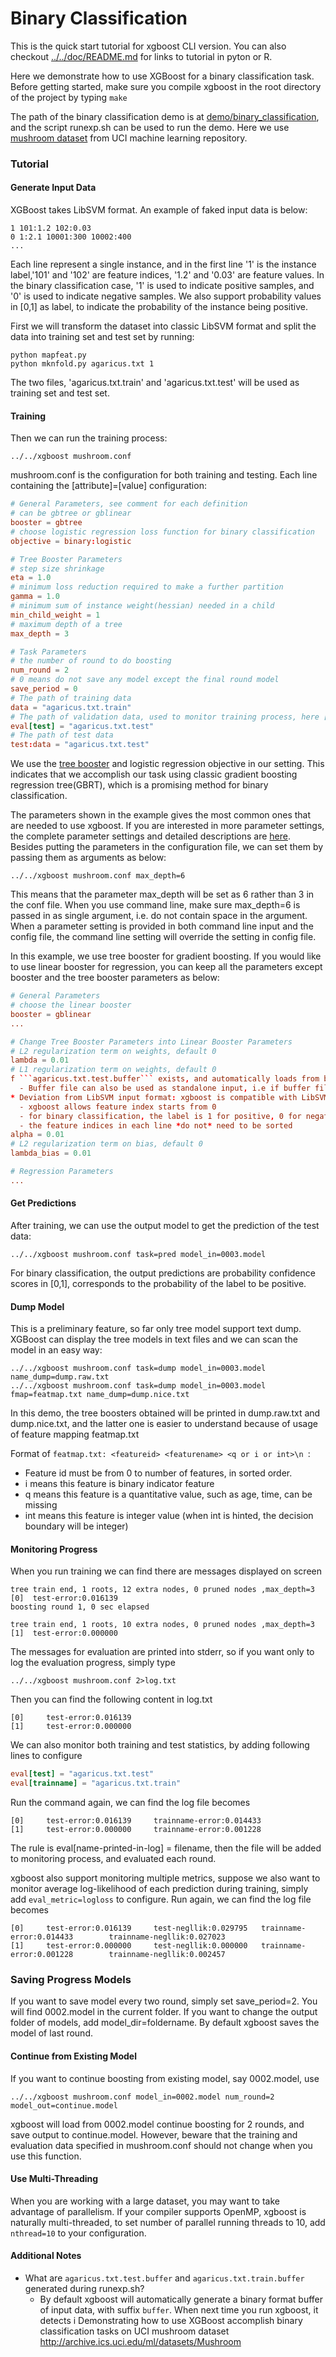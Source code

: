 Binary Classification
====
This is the quick start tutorial for xgboost CLI version. You can also checkout [../../doc/README.md](../../doc/README.md) for links to tutorial in pyton or R.

Here we demonstrate how to use XGBoost for a binary classification task. Before getting started, make sure you compile xgboost in the root directory of the project by typing ```make```

The path of the binary classification demo is at [demo/binary_classification](../blob/master/demo/binary_classification), and the script runexp.sh can be used to run the demo. Here we use [mushroom dataset](https://archive.ics.uci.edu/ml/datasets/Mushroom) from UCI machine learning repository. 

### Tutorial
#### Generate Input Data
XGBoost takes LibSVM format. An example of faked input data is below:
```
1 101:1.2 102:0.03
0 1:2.1 10001:300 10002:400 
...
```
Each line represent a single instance, and in the first line '1' is the instance label,'101' and '102' are feature indices, '1.2' and '0.03' are feature values. In the binary classification case, '1' is used to indicate positive samples, and '0' is used to indicate negative samples. We also support probability values in [0,1] as label, to indicate the probability of the instance being positive.


First we will transform the dataset into classic LibSVM format and split the data into training set and test set by running:
```
python mapfeat.py
python mknfold.py agaricus.txt 1
```
The two files, 'agaricus.txt.train' and 'agaricus.txt.test' will be used as training set and test set.

#### Training 
Then we can run the training process:
```
../../xgboost mushroom.conf
```

mushroom.conf is the configuration for both training and testing. Each line containing the [attribute]=[value] configuration:

```conf
# General Parameters, see comment for each definition
# can be gbtree or gblinear
booster = gbtree 
# choose logistic regression loss function for binary classification
objective = binary:logistic

# Tree Booster Parameters
# step size shrinkage
eta = 1.0 
# minimum loss reduction required to make a further partition
gamma = 1.0 
# minimum sum of instance weight(hessian) needed in a child
min_child_weight = 1 
# maximum depth of a tree
max_depth = 3 

# Task Parameters
# the number of round to do boosting
num_round = 2
# 0 means do not save any model except the final round model
save_period = 0 
# The path of training data
data = "agaricus.txt.train" 
# The path of validation data, used to monitor training process, here [test] sets name of the validation set
eval[test] = "agaricus.txt.test" 
# The path of test data 
test:data = "agaricus.txt.test"      
```
We use the [tree booster](https://github.com/tqchen/xgboost/wiki/Tree-Booster) and logistic regression objective in our setting. This indicates that we accomplish our task using classic gradient boosting regression tree(GBRT), which is a promising method for binary classification.

The parameters shown in the example gives the most common ones that are needed to use xgboost.
If you are interested in more parameter settings, the complete parameter settings and detailed descriptions are [here](https://github.com/tqchen/xgboost/wiki/Parameters). Besides putting the parameters in the configuration file, we can set them by passing them as arguments as below:

```
../../xgboost mushroom.conf max_depth=6
```
This means that the parameter max_depth will be set as 6 rather than 3 in the conf file. When you use command line, make sure max_depth=6 is passed in as single argument, i.e. do not contain space in the argument. When a parameter setting is provided in both command line input and  the config file, the command line setting will override the setting in config file.

In this example, we use tree booster for gradient boosting. If you would like to use linear booster for regression, you can keep all the parameters except booster and the tree booster parameters as below:
```conf 
# General Parameters
# choose the linear booster
booster = gblinear
...

# Change Tree Booster Parameters into Linear Booster Parameters
# L2 regularization term on weights, default 0
lambda = 0.01
# L1 regularization term on weights, default 0
f ```agaricus.txt.test.buffer``` exists, and automatically loads from binary buffer if possible, this can speedup training process when you do training many times. You can disable it by setting ```use_buffer=0```.
  - Buffer file can also be used as standalone input, i.e if buffer file exists, but original agaricus.txt.test was removed, xgboost will still run
* Deviation from LibSVM input format: xgboost is compatible with LibSVM format, with the following minor differences:
  - xgboost allows feature index starts from 0
  - for binary classification, the label is 1 for positive, 0 for negative, instead of +1,-1
  - the feature indices in each line *do not* need to be sorted
alpha = 0.01 
# L2 regularization term on bias, default 0
lambda_bias = 0.01 

# Regression Parameters
...
```

#### Get Predictions 
After training, we can use the output model to get the prediction of the test data:
```
../../xgboost mushroom.conf task=pred model_in=0003.model
```
For binary classification, the output predictions are probability confidence scores in [0,1], corresponds to the probability of the label to be positive.

#### Dump Model
This is a preliminary feature, so far only tree model support text dump. XGBoost can display the tree models in text files and we can scan the model in an easy way:
```
../../xgboost mushroom.conf task=dump model_in=0003.model name_dump=dump.raw.txt 
../../xgboost mushroom.conf task=dump model_in=0003.model fmap=featmap.txt name_dump=dump.nice.txt
```

In this demo, the tree boosters obtained will be printed in dump.raw.txt and dump.nice.txt, and the latter one is easier to understand because of usage of feature mapping featmap.txt

Format of ```featmap.txt: <featureid> <featurename> <q or i or int>\n ```:
  - Feature id must be from 0 to number of features, in sorted order.
  - i means this feature is binary indicator feature
  - q means this feature is a quantitative value, such as age, time, can be missing
  - int means this feature is integer value (when int is hinted, the decision boundary will be integer)

#### Monitoring Progress
When you run training we can find there are messages displayed on screen
```
tree train end, 1 roots, 12 extra nodes, 0 pruned nodes ,max_depth=3
[0]  test-error:0.016139
boosting round 1, 0 sec elapsed

tree train end, 1 roots, 10 extra nodes, 0 pruned nodes ,max_depth=3
[1]  test-error:0.000000
```
The messages for evaluation are printed into stderr, so if you want only to log the evaluation progress, simply type
```
../../xgboost mushroom.conf 2>log.txt
```
Then you can find the following content in log.txt
```
[0]     test-error:0.016139
[1]     test-error:0.000000
```
We can also monitor both training and test statistics, by adding following lines to configure
```conf
eval[test] = "agaricus.txt.test" 
eval[trainname] = "agaricus.txt.train" 
```
Run the command again, we can find the log file becomes
```
[0]     test-error:0.016139     trainname-error:0.014433
[1]     test-error:0.000000     trainname-error:0.001228
```
The rule is eval[name-printed-in-log] = filename, then the file will be added to monitoring process, and evaluated each round.

xgboost also support monitoring multiple metrics, suppose we also want to monitor average log-likelihood of each prediction during training, simply add ```eval_metric=logloss``` to configure. Run again, we can find the log file becomes
```
[0]     test-error:0.016139     test-negllik:0.029795   trainname-error:0.014433        trainname-negllik:0.027023
[1]     test-error:0.000000     test-negllik:0.000000   trainname-error:0.001228        trainname-negllik:0.002457
```
### Saving Progress Models
If you want to save model every two round, simply set save_period=2. You will find 0002.model in the current folder. If you want to change the output folder of models, add model_dir=foldername. By default xgboost saves the model of last round.

#### Continue from Existing Model
If you want to continue boosting from existing model, say 0002.model, use
```
../../xgboost mushroom.conf model_in=0002.model num_round=2 model_out=continue.model
```
xgboost will load from 0002.model continue boosting for 2 rounds, and save output to continue.model. However, beware that the training and evaluation data specified in mushroom.conf should not change when you use this function.
#### Use Multi-Threading
When you are working with a large dataset, you may want to take advantage of parallelism. If your compiler supports OpenMP, xgboost is naturally multi-threaded, to set number of parallel running threads to 10, add ```nthread=10``` to your configuration.

#### Additional Notes
* What are ```agaricus.txt.test.buffer``` and ```agaricus.txt.train.buffer``` generated during runexp.sh? 
  - By default xgboost will automatically generate a binary format buffer of input data, with suffix ```buffer```. When next time you run xgboost, it detects i
Demonstrating how to use XGBoost accomplish binary classification tasks  on UCI mushroom dataset  http://archive.ics.uci.edu/ml/datasets/Mushroom


